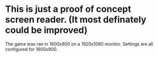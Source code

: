 # This is just a proof of concept screen reader. (It most definately could be improved)

The game was ran in 1600x900 on a 1920x1080 monitor.
Settings are all configured for 1600x900.
